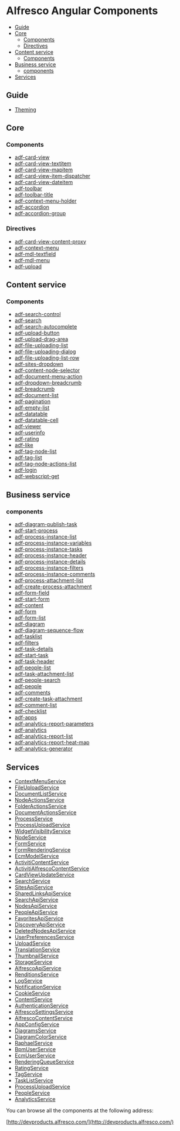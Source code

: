 # Alfresco Angular Components

<!-- markdown-toc start - Don't edit this section.  npm run toc to generate it-->

<!-- toc -->

- [Guide](#guide)
- [Core](#core)
  * [Components](#components)
  * [Directives](#directives)
- [Content service](#content-service)
  * [Components](#components-1)
- [Business service](#business-service)
  * [components](#components)
- [Services](#services)

<!-- tocstop -->

<!-- markdown-toc end -->

## Guide

- [Theming](../docs/theming.md)

## Core

### Components

<!-- CORE START-->
- [adf-card-view](ng2-alfresco-core/README.md)
- [adf-card-view-textitem](ng2-alfresco-core/README.md)
- [adf-card-view-mapitem](ng2-alfresco-core/README.md)
- [adf-card-view-item-dispatcher](ng2-alfresco-core/README.md)
- [adf-card-view-dateitem](ng2-alfresco-core/README.md)
- [adf-toolbar](ng2-alfresco-core/README.md)
- [adf-toolbar-title](ng2-alfresco-core/README.md)
- [adf-context-menu-holder](ng2-alfresco-core/README.md)
- [adf-accordion](ng2-alfresco-core/README.md)
- [adf-accordion-group](ng2-alfresco-core/README.md)<!-- CORE END-->
<!-- CORE END-->

### Directives

<!-- CORE DIRECTIVE START-->
- [adf-card-view-content-proxy](ng2-alfresco-core/README.md)
- [adf-context-menu](ng2-alfresco-core/README.md)
- [adf-mdl-textfield](ng2-alfresco-core/README.md)
- [adf-mdl-menu](ng2-alfresco-core/README.md)
- [adf-upload](ng2-alfresco-core/README.md)<!-- CORE DIRECTIVE END-->

## Content service

### Components

<!-- CONTENT START-->
- [adf-search-control](ng2-alfresco-search/README.md)
- [adf-search](ng2-alfresco-search/README.md)
- [adf-search-autocomplete](ng2-alfresco-search/README.md)
- [adf-upload-button](ng2-alfresco-upload/README.md)
- [adf-upload-drag-area](ng2-alfresco-upload/README.md)
- [adf-file-uploading-list](ng2-alfresco-upload/README.md)
- [adf-file-uploading-dialog](ng2-alfresco-upload/README.md)
- [adf-file-uploading-list-row](ng2-alfresco-upload/README.md)
- [adf-sites-dropdown](ng2-alfresco-documentlist/README.md)
- [adf-content-node-selector](ng2-alfresco-documentlist/README.md)
- [adf-document-menu-action](ng2-alfresco-documentlist/README.md)
- [adf-dropdown-breadcrumb](ng2-alfresco-documentlist/README.md)
- [adf-breadcrumb](ng2-alfresco-documentlist/README.md)
- [adf-document-list](ng2-alfresco-documentlist/README.md)
- [adf-pagination](ng2-alfresco-core/src/components/pagination/pagination.md)
- [adf-empty-list](ng2-alfresco-datatable/README.md)
- [adf-datatable](ng2-alfresco-datatable/README.md)
- [adf-datatable-cell](ng2-alfresco-datatable/README.md)
- [adf-viewer](ng2-alfresco-viewer/README.md)
- [adf-userinfo](ng2-alfresco-userinfo/README.md)
- [adf-rating](ng2-alfresco-social/README.md)
- [adf-like](ng2-alfresco-social/README.md)
- [adf-tag-node-list](ng2-alfresco-tag/README.md)
- [adf-tag-list](ng2-alfresco-tag/README.md)
- [adf-tag-node-actions-list](ng2-alfresco-tag/README.md)
- [adf-login](ng2-alfresco-login/README.md)
- [adf-webscript-get](ng2-alfresco-webscript/README.md)<!-- CONTENT END-->
<!-- CONTENT END-->

<!-- CONTENT DIRECTIVE START--><!-- CONTENT DIRECTIVE END-->

## Business service

### components

<!-- BUSINESS START-->
- [adf-diagram-publish-task](ng2-activiti-diagrams/README.md)
- [adf-start-process](ng2-activiti-processlist/README.md)
- [adf-process-instance-list](ng2-activiti-processlist/README.md)
- [adf-process-instance-variables](ng2-activiti-processlist/README.md)
- [adf-process-instance-tasks](ng2-activiti-processlist/README.md)
- [adf-process-instance-header](ng2-activiti-processlist/README.md)
- [adf-process-instance-details](ng2-activiti-processlist/README.md)
- [adf-process-instance-filters](ng2-activiti-processlist/README.md)
- [adf-process-instance-comments](ng2-activiti-processlist/README.md)
- [adf-process-attachment-list](ng2-activiti-processlist/README.md)
- [adf-create-process-attachment](ng2-activiti-processlist/README.md)
- [adf-form-field](ng2-activiti-form/README.md)
- [adf-start-form](ng2-activiti-form/README.md)
- [adf-content](ng2-activiti-form/README.md)
- [adf-form](ng2-activiti-form/README.md)
- [adf-form-list](ng2-activiti-form/README.md)
- [adf-diagram](ng2-activiti-diagrams/README.md)
- [adf-diagram-sequence-flow](ng2-activiti-diagrams/README.md)
- [adf-tasklist](ng2-activiti-tasklist/README.md)
- [adf-filters](ng2-activiti-tasklist/README.md)
- [adf-task-details](ng2-activiti-tasklist/README.md)
- [adf-start-task](ng2-activiti-tasklist/README.md)
- [adf-task-header](ng2-activiti-tasklist/README.md)
- [adf-people-list](ng2-activiti-tasklist/README.md)
- [adf-task-attachment-list](ng2-activiti-tasklist/README.md)
- [adf-people-search](ng2-activiti-tasklist/README.md)
- [adf-people](ng2-activiti-tasklist/README.md)
- [adf-comments](ng2-activiti-tasklist/README.md)
- [adf-create-task-attachment](ng2-activiti-tasklist/README.md)
- [adf-comment-list](ng2-activiti-tasklist/README.md)
- [adf-checklist](ng2-activiti-tasklist/README.md)
- [adf-apps](ng2-activiti-tasklist/README.md)
- [adf-analytics-report-parameters](ng2-activiti-analytics/README.md)
- [adf-analytics](ng2-activiti-analytics/README.md)
- [adf-analytics-report-list](ng2-activiti-analytics/README.md)
- [adf-analytics-report-heat-map](ng2-activiti-analytics/README.md)
- [adf-analytics-generator](ng2-activiti-analytics/README.md)<!-- BUSINESS END-->
<!-- BUSINESS END-->

<!-- BUSINESS DIRECTIVE START--><!-- BUSINESS DIRECTIVE END-->

## Services

<!-- SERVICES START-->
- [ContextMenuService](ng2-alfresco-core/src/components/context-menu/context-menu.service.ts)
- [FileUploadService](ng2-alfresco-upload/src/services/file-uploading.service.ts)
- [DocumentListService](ng2-alfresco-documentlist/src/services/document-list.service.ts)
- [NodeActionsService](ng2-alfresco-documentlist/src/services/node-actions.service.ts)
- [FolderActionsService](ng2-alfresco-documentlist/src/services/folder-actions.service.ts)
- [DocumentActionsService](ng2-alfresco-documentlist/src/services/document-actions.service.ts)
- [ProcessService](ng2-activiti-processlist/src/services/process.service.ts)
- [ProcessUploadService](ng2-activiti-processlist/src/services/process-upload.service.ts)
- [WidgetVisibilityService](ng2-activiti-form/src/services/widget-visibility.service.ts)
- [NodeService](ng2-activiti-form/src/services/node.service.ts)
- [FormService](ng2-activiti-form/src/services/form.service.ts)
- [FormRenderingService](ng2-activiti-form/src/services/form-rendering.service.ts)
- [EcmModelService](ng2-activiti-form/src/services/ecm-model.service.ts)
- [ActivitiContentService](ng2-activiti-form/src/services/activiti-content-service.ts)
- [ActivitiAlfrescoContentService](ng2-activiti-form/src/services/activiti-alfresco.service.ts)
- [CardViewUpdateService](ng2-alfresco-core/src/services/card-view-update.service.ts)
- [SearchService](ng2-alfresco-core/src/services/search.service.ts)
- [SitesApiService](ng2-alfresco-core/src/services/sites-api.service.ts)
- [SharedLinksApiService](ng2-alfresco-core/src/services/shared-links-api.service.ts)
- [SearchApiService](ng2-alfresco-core/src/services/search-api.service.ts)
- [NodesApiService](ng2-alfresco-core/src/services/nodes-api.service.ts)
- [PeopleApiService](ng2-alfresco-core/src/services/people-api.service.ts)
- [FavoritesApiService](ng2-alfresco-core/src/services/favorites-api.service.ts)
- [DiscoveryApiService](ng2-alfresco-core/src/services/discovery-api.service.ts)
- [DeletedNodesApiService](ng2-alfresco-core/src/services/deleted-nodes-api.service.ts)
- [UserPreferencesService](ng2-alfresco-core/src/services/user-preferences.service.ts)
- [UploadService](ng2-alfresco-core/src/services/upload.service.ts)
- [TranslationService](ng2-alfresco-core/src/services/translation.service.ts)
- [ThumbnailService](ng2-alfresco-core/src/services/thumbnail.service.ts)
- [StorageService](ng2-alfresco-core/src/services/storage.service.ts)
- [AlfrescoApiService](ng2-alfresco-core/src/services/alfresco-api.service.ts)
- [RenditionsService](ng2-alfresco-core/src/services/renditions.service.ts)
- [LogService](ng2-alfresco-core/src/services/log.service.ts)
- [NotificationService](ng2-alfresco-core/src/services/notification.service.ts)
- [CookieService](ng2-alfresco-core/src/services/cookie.service.ts)
- [ContentService](ng2-alfresco-core/src/services/content.service.ts)
- [AuthenticationService](ng2-alfresco-core/src/services/authentication.service.ts)
- [AlfrescoSettingsService](ng2-alfresco-core/src/services/alfresco-settings.service.ts)
- [AlfrescoContentService](ng2-alfresco-core/src/services/alfresco-content.service.ts)
- [AppConfigService](ng2-alfresco-core/src/services/app-config.service.ts)
- [DiagramsService](ng2-activiti-diagrams/src/services/diagrams.service.ts)
- [DiagramColorService](ng2-activiti-diagrams/src/services/diagram-color.service.ts)
- [RaphaelService](ng2-activiti-diagrams/src/components/raphael/raphael.service.ts)
- [BpmUserService](ng2-alfresco-userinfo/src/services/bpm-user.service.ts)
- [EcmUserService](ng2-alfresco-userinfo/src/services/ecm-user.service.ts)
- [RenderingQueueService](ng2-alfresco-viewer/src/services/rendering-queue.services.ts)
- [RatingService](ng2-alfresco-social/src/services/rating.service.ts)
- [TagService](ng2-alfresco-tag/src/services/tag.service.ts)
- [TaskListService](ng2-activiti-tasklist/src/services/tasklist.service.ts)
- [ProcessUploadService](ng2-activiti-tasklist/src/services/process-upload.service.ts)
- [PeopleService](ng2-activiti-tasklist/src/services/people.service.ts)
- [AnalyticsService](ng2-activiti-analytics/src/services/analytics.service.ts)<!-- SERVICES END-->

You can browse all the components at the following address:

[http://devproducts.alfresco.com/](http://devproducts.alfresco.com/)
